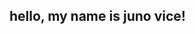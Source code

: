 ## hello, my name is juno vice!

<!--

🔭 i'm a freshman computer science major
🌱 i'm interested in machine learning, automation, and ai
⚡ i'm currently learning python!

-->
